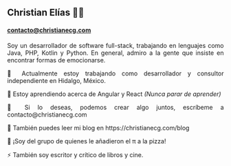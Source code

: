 <!--
**ChristianECG/ChristianECG** is a ✨ _special_ ✨ repository because its `README.md` (this file) appears on your GitHub profile.

Here are some ideas to get you started:

- 🔭 I’m currently working on ...
- 🌱 I’m currently learning ...
- 👯 I’m looking to collaborate on ...
- 🤔 I’m looking for help with ...
- 💬 Ask me about ...
- 📫 How to reach me: ...
- 😄 Pronouns: ...
- ⚡ Fun fact: ...
-->

## Christian Elías 👨‍💻
#### contacto@christianecg.com

<p align=justify>Soy un desarrollador de software full-stack, trabajando en lenguajes como Java, PHP, Kotlin y Python.
En general, admiro a la gente que insiste en encontrar formas de emocionarse.</p>

<p align=justify>🔭 Actualmente estoy trabajando como desarrollador y consultor independiente en Hidalgo, México.</p>

<p align=justify>🌱 Estoy aprendiendo acerca de Angular y React <i>(Nunca parar de aprender)</i> </p>

<p align=justify>👯 Si lo deseas, podemos crear algo juntos, escríbeme a contacto@christianecg.com</p>

<p align=justify>📖 También puedes leer mi blog en https://christianecg.com/blog</p>

<p align=justify>💬 ¡Soy del grupo de quienes le añadieron el π a la pizza!</p>

<p align=justify>⚡ También soy escritor y crítico de libros y cine.</p>
